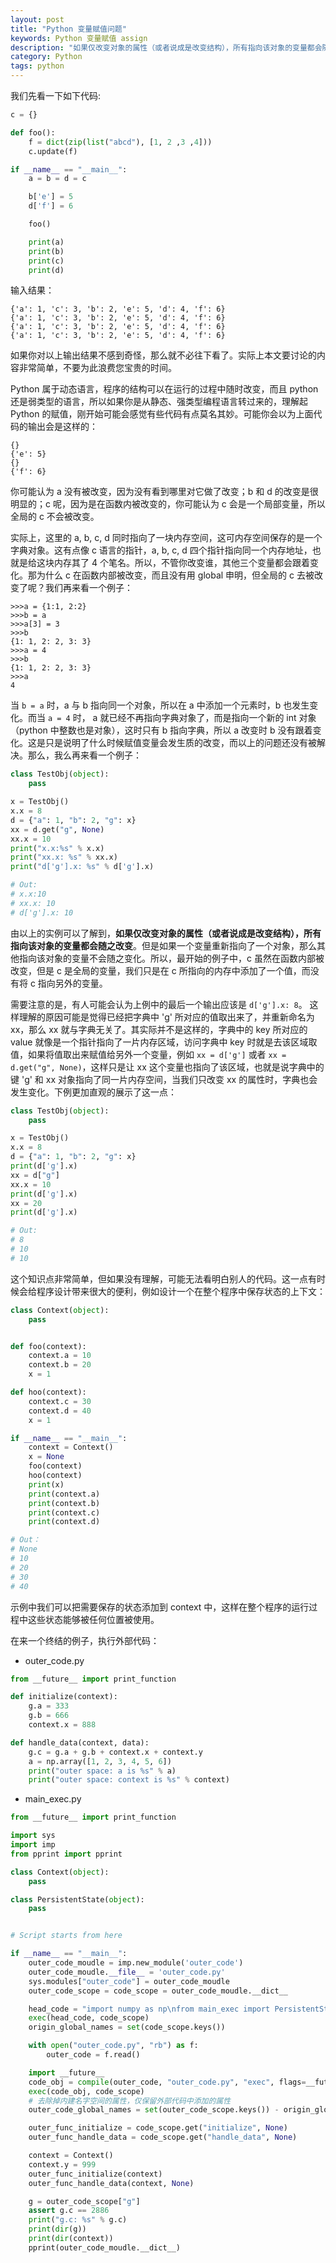 ```yaml
---
layout: post
title: "Python 变量赋值问题"
keywords: Python 变量赋值 assign
description: "如果仅改变对象的属性（或者说成是改变结构），所有指向该对象的变量都会随之改变"
category: Python
tags: python
---
```


我们先看一下如下代码:

```python
c = {}

def foo():
    f = dict(zip(list("abcd"), [1, 2 ,3 ,4]))
    c.update(f)

if __name__ == "__main__":
    a = b = d = c

    b['e'] = 5
    d['f'] = 6

    foo()

    print(a)
    print(b)
    print(c)
    print(d)
```

输入结果：

```
{'a': 1, 'c': 3, 'b': 2, 'e': 5, 'd': 4, 'f': 6}
{'a': 1, 'c': 3, 'b': 2, 'e': 5, 'd': 4, 'f': 6}
{'a': 1, 'c': 3, 'b': 2, 'e': 5, 'd': 4, 'f': 6}
{'a': 1, 'c': 3, 'b': 2, 'e': 5, 'd': 4, 'f': 6}
```

如果你对以上输出结果不感到奇怪，那么就不必往下看了。实际上本文要讨论的内容非常简单，不要为此浪费您宝贵的时间。

Python 属于动态语言，程序的结构可以在运行的过程中随时改变，而且 python 还是弱类型的语言，所以如果你是从静态、强类型编程语言转过来的，理解起 Python 的赋值，刚开始可能会感觉有些代码有点莫名其妙。可能你会以为上面代码的输出会是这样的：

```
{}
{'e': 5}
{}
{'f': 6}
```

你可能认为 a 没有被改变，因为没有看到哪里对它做了改变；b 和 d 的改变是很明显的；c 呢，因为是在函数内被改变的，你可能认为 c 会是一个局部变量，所以全局的 c 不会被改变。

实际上，这里的 a, b, c, d 同时指向了一块内存空间，这可内存空间保存的是一个字典对象。这有点像 c 语言的指针，a, b, c, d 四个指针指向同一个内存地址，也就是给这块内存其了 4 个笔名。所以，不管你改变谁，其他三个变量都会跟着变化。那为什么 c 在函数内部被改变，而且没有用 global 申明，但全局的 c 去被改变了呢？我们再来看一个例子：

```
>>>a = {1:1, 2:2}
>>>b = a
>>>a[3] = 3
>>>b
{1: 1, 2: 2, 3: 3}
>>>a = 4
>>>b
{1: 1, 2: 2, 3: 3}
>>>a
4
```

当 `b = a` 时，a 与 b 指向同一个对象，所以在 a 中添加一个元素时，b 也发生变化。而当 `a = 4` 时， a 就已经不再指向字典对象了，而是指向一个新的 int 对象（python 中整数也是对象），这时只有 b 指向字典，所以 a 改变时 b 没有跟着变化。这是只是说明了什么时候赋值变量会发生质的改变，而以上的问题还没有被解决。那么，我么再来看一个例子：

```python
class TestObj(object):
    pass

x = TestObj()
x.x = 8
d = {"a": 1, "b": 2, "g": x}
xx = d.get("g", None)
xx.x = 10
print("x.x:%s" % x.x)
print("xx.x: %s" % xx.x)
print("d['g'].x: %s" % d['g'].x)

# Out:
# x.x:10
# xx.x: 10
# d['g'].x: 10
```

由以上的实例可以了解到，**如果仅改变对象的属性（或者说成是改变结构），所有指向该对象的变量都会随之改变**。但是如果一个变量重新指向了一个对象，那么其他指向该对象的变量不会随之变化。所以，最开始的例子中，c 虽然在函数内部被改变，但是 c 是全局的变量，我们只是在 c 所指向的内存中添加了一个值，而没有将 c 指向另外的变量。

需要注意的是，有人可能会认为上例中的最后一个输出应该是 `d['g'].x: 8`。 这样理解的原因可能是觉得已经把字典中 'g' 所对应的值取出来了，并重新命名为 xx，那么 xx 就与字典无关了。其实际并不是这样的，字典中的 key 所对应的 value 就像是一个指针指向了一片内存区域，访问字典中 key 时就是去该区域取值，如果将值取出来赋值给另外一个变量，例如 `xx = d['g']` 或者 `xx = d.get("g", None)`，这样只是让 xx 这个变量也指向了该区域，也就是说字典中的键 'g' 和 xx 对象指向了同一片内存空间，当我们只改变 xx 的属性时，字典也会发生变化。下例更加直观的展示了这一点：

```python
class TestObj(object):
    pass

x = TestObj()
x.x = 8
d = {"a": 1, "b": 2, "g": x}
print(d['g'].x)
xx = d["g"]
xx.x = 10
print(d['g'].x)
xx = 20
print(d['g'].x)

# Out:
# 8
# 10
# 10
```

这个知识点非常简单，但如果没有理解，可能无法看明白别人的代码。这一点有时候会给程序设计带来很大的便利，例如设计一个在整个程序中保存状态的上下文：

```python
class Context(object):
    pass


def foo(context):
    context.a = 10
    context.b = 20
    x = 1

def hoo(context):
    context.c = 30
    context.d = 40
    x = 1

if __name__ == "__main__":
    context = Context()
    x = None
    foo(context)
    hoo(context)
    print(x)
    print(context.a)
    print(context.b)
    print(context.c)
    print(context.d)

# Out：
# None
# 10
# 20
# 30
# 40
```

示例中我们可以把需要保存的状态添加到 context 中，这样在整个程序的运行过程中这些状态能够被任何位置被使用。

在来一个终结的例子，执行外部代码：

- outer_code.py

```python
from __future__ import print_function

def initialize(context):
    g.a = 333
    g.b = 666
    context.x = 888

def handle_data(context, data):
    g.c = g.a + g.b + context.x + context.y
    a = np.array([1, 2, 3, 4, 5, 6])
    print("outer space: a is %s" % a)
    print("outer space: context is %s" % context)
```

- main_exec.py

```python
from __future__ import print_function

import sys
import imp
from pprint import pprint

class Context(object):
    pass

class PersistentState(object):
    pass


# Script starts from here

if __name__ == "__main__":
    outer_code_moudle = imp.new_module('outer_code')
    outer_code_moudle.__file__ = 'outer_code.py'
    sys.modules["outer_code"] = outer_code_moudle
    outer_code_scope = code_scope = outer_code_moudle.__dict__

    head_code = "import numpy as np\nfrom main_exec import PersistentState\ng=PersistentState()"
    exec(head_code, code_scope)
    origin_global_names = set(code_scope.keys())

    with open("outer_code.py", "rb") as f:
        outer_code = f.read()

    import __future__
    code_obj = compile(outer_code, "outer_code.py", "exec", flags=__future__.unicode_literals.compiler_flag)
    exec(code_obj, code_scope)
    # 去除掉内建名字空间的属性，仅保留外部代码中添加的属性
    outer_code_global_names = set(outer_code_scope.keys()) - origin_global_names

    outer_func_initialize = code_scope.get("initialize", None)
    outer_func_handle_data = code_scope.get("handle_data", None)

    context = Context()
    context.y = 999
    outer_func_initialize(context)
    outer_func_handle_data(context, None)

    g = outer_code_scope["g"]
    assert g.c == 2886
    print("g.c: %s" % g.c)
    print(dir(g))
    print(dir(context))
    pprint(outer_code_moudle.__dict__)
```
